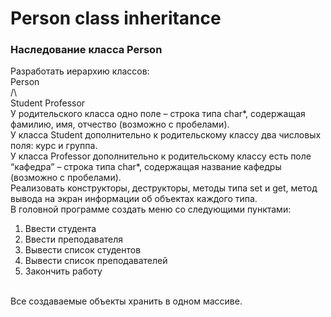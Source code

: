 ﻿# Person class inheritance
### **Наследование класса Person**
Разработать иерархию классов:
<br/>
	Person
<br/>
		/\\
<br/>
Student Professor
<br/>
У родительского класса одно поле – строка типа char*, содержащая фамилию, имя, отчество (возможно с пробелами).
<br/>
У класса Student дополнительно к родительскому классу два числовых поля: курс и группа.
<br/>
У класса Professor дополнительно к родительскому классу есть поле “кафедра” – строка типа char*, содержащая название кафедры (возможно с пробелами).
<br/>
Реализовать конструкторы, деструкторы, методы типа set и get, метод вывода на экран информации об объектах каждого типа.
<br/>
В головной программе создать меню со следующими пунктами:

 1. Ввести студента
 2. Ввести преподавателя
 3. Вывести список студентов
 4. Вывести список преподавателей
 5. Закончить работу
<br/>
Все создаваемые объекты хранить в одном массиве.
